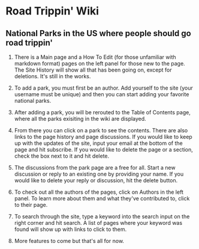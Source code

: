 # Road Trippin' Wiki

## National Parks in the US where people should go road trippin'

1. There is a Main page and a How To Edit (for those unfamiliar with markdown format) pages on the left panel for those new to the page. The Site History will show all that has been going on, except for deletions. It's still in the works.

2. To add a park, you must first be an author. Add yourself to the site (your username must be unique) and then you can start adding your favorite national parks.

3. After adding a park, you will be rerouted to the Table of Contents page, where all the parks exisiting in the wiki are displayed. 

4. From there you can click on a park to see the contents. There are also links to the page history and page discussions. If you would like to keep up with the updates of the site, input your email at the bottom of the page and hit subscribe. If you would like to delete the page or a section, check the box next to it and hit delete.

5. The discussions from the park page are a free for all. Start a new discussion or reply to an existing one by providing your name. If you would like to delete your reply or discussion, hit the delete button.

6. To check out all the authors of the pages, click on Authors in the left panel. To learn more about them and what they've contributed to, click to their page.

7. To search through the site, type a keyword into the search input on the right corner and hit search. A list of pages where your keyword was found will show up with links to click to them. 

8. More features to come but that's all for now.



